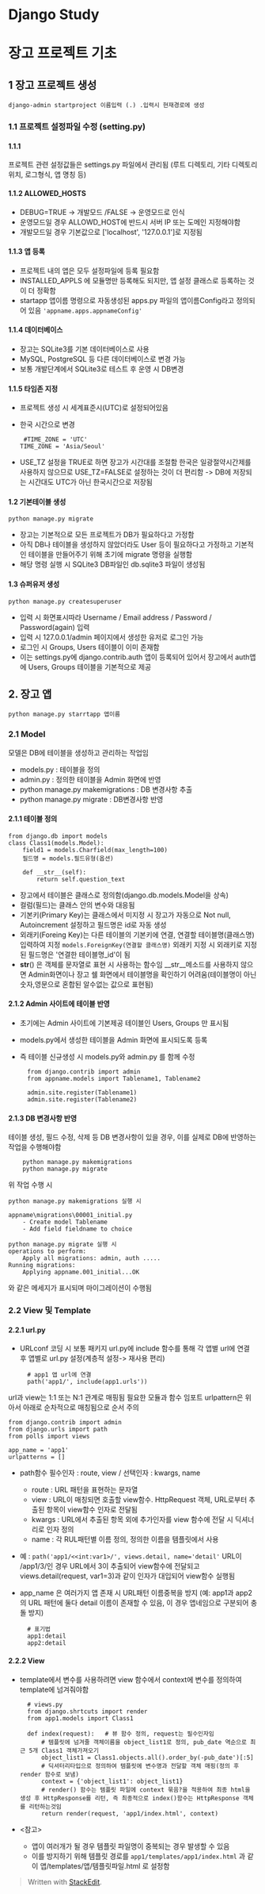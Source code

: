 



# Django Study

# 장고 프로젝트 기초

## 1 장고 프로젝트 생성
	django-admin startproject 이름입력 (.) .입력시 현재경로에 생성
 
### 1.1 프로젝트 설정파일 수정 (setting.py)

#### 1.1.1 
  프로젝트 관련 설정값들은 settings.py 파일에서 관리됨
  (루트 디렉토리, 기타 디렉토리 위치, 로그형식, 앱 명칭 등)
  
#### 1.1.2 ALLOWED_HOSTS
  - DEBUG=TRUE -> 개발모드 /FALSE -> 운영모드로 인식
  - 운영모드일 경우 ALLOWD_HOST에 반드시 서버 IP 또는 도메인 지정해야함
  - 개발모드일 경우 기본값으로 ['localhost', '127.0.0.1']로 지정됨

#### 1.1.3 앱 등록
  - 프로젝트 내의 앱은 모두 설정파일에 등록 필요함
  - INSTALLED_APPLS 에 모듈명만 등록해도 되지만, 앱 설정 클래스로 등록하는 것이 더 정확함
  - startapp 앱이름 명령으로 자동생성된 apps.py 파일의 앱이름Config라고 정의되어 있음
	  `'appname.apps.appnameConfig'`
  
 #### 1.1.4 데이터베이스
 - 장고는 SQLite3를 기본 데이터베이스로 사용
 - MySQL, PostgreSQL 등 다른 데이터베이스로 변경 가능
 - 보통 개발단계에서 SQLite3로 테스트 후 운영 시 DB변경

#### 1.1.5 타임존 지정
- 프로젝트 생성 시 세계표준시(UTC)로 설정되어있음
- 한국 시간으로 변경

       #TIME_ZONE = 'UTC'
      TIME_ZONE = 'Asia/Seoul' 

- USE_TZ 설정을 TRUE로 하면 장고가 시간대를 조절함
  한국은 일광절약시간제를 사용하지 않으므로 USE_TZ=FALSE로 설정하는 것이 더 편리함 -> DB에 저장되는 시간대도 UTC가 아닌 한국시간으로 저장됨

#### 1.2 기본테이블 생성
	python manage.py migrate 

- 장고는 기본적으로 모든 프로젝트가 DB가 필요하다고 가정함
- 아직 DB나 테이블을 생성하지 않았더라도 User 등이 필요하다고 가정하고 기본적인 테이블을 만들어주기 위해 초기에 migrate 명령을 실행함
- 해당 명령 실행 시 SQLite3 DB파일인 db.sqlite3 파일이 생성됨


#### 1.3 슈퍼유저 생성
	python manage.py createsuperuser 
    
- 입력 시 화면표시따라 Username / Email address / Password / Password(again) 입력
- 입력 시 127.0.0.1/admin 페이지에서 생성한 유저로 로그인 가능
- 로그인 시 Groups, Users 테이블이 이미 존재함
- 이는 settings.py에 django.contrib.auth 앱이 등록되어 있어서 장고에서 auth앱에 Users, Groups 테이블을 기본적으로 제공




## 2. 장고 앱

	python manage.py starrtapp 앱이름

### 2.1 Model
모델은 DB에 테이블을 생성하고 관리하는 작업임

- models.py : 테이블을 정의
- admin.py : 정의한 테이블을 Admin 화면에 반영
- python manage.py makemigrations : DB 변경사항 추출
- python manage.py migrate : DB변경사항 반영

#### 2.1.1 테이블 정의
	from django.db import models
	class Class1(models.Model):
		field1 = models.Charfield(max_length=100)
		필드명 = models.필드유형(옵션)
		
		def __str__(self):
			return self.question_text

- 장고에서 테이블은 클래스로 정의함(django.db.models.Model을 상속)
-  컬럼(필드)는 클래스 안의 변수와 대응됨
- 기본키(Primary Key)는 클래스에서 미지정 시 장고가 자동으로 Not null, Autoincrement 설정하고 필드명은 id로 자동 생성
-  외래키(Foreing Key)는 다른 테이블의 기본키에 연결, 연결할 테이블명(클래스명) 입력하여 지정
`models.ForeignKey(연결할 클래스명)`
외래키 지정 시 외래키로 지정된 필드명은 '연결한 테이블명_id'이 됨
- __str__() 은 객체를 문자열로 표현 시 사용하는 함수임
  __str__메소드를  사용하지 않으면 Admin화면이나 장고 쉘 화면에서 테이블명을 확인하기 어려움(테이블명이 아닌 숫자,영문으로 혼합된 알수없는 값으로 표현됨)

#### 2.1.2 Admin 사이트에 테이블 반영
- 초기에는 Admin 사이트에 기본제공 테이블인 Users, Groups 만 표시됨
- models.py에서 생성한 테이블을 Admin 화면에 표시되도록 등록
- 즉 테이블 신규생성 시 models.py와 admin.py 를 함께 수정

		from django.contrib import admin
		from appname.models import Tablename1, Tablename2
		
		admin.site.register(Tablename1)
		admin.site.register(Tablename2) 

#### 2.1.3 DB 변경사항 반영
테이블 생성, 필드 수정, 삭제 등 DB 변경사항이 있을 경우, 이를 실제로 DB에 반영하는 작업을 수행해야함

		python manage.py makemigrations
		python manage.py migrate

위 작업 수행 시 

	python manage.py makemigrations 실행 시 
	
	appname\migrations\00001_initial.py
		- Create model Tablename
		- Add field fieldname to choice 
	
	python manage.py migrate 실행 시
	operations to perform:
		Apply all migrations: admin, auth .....
	Running migrations:
		Applying appname.001_initial...OK
	
	

와 같은 메세지가 표시되며 마이그레이션이 수행됨

### 2.2 View 및 Template

#### 2.2.1 url.py
- URLconf 코딩 시 보통 패키지 url.py에 include 함수를 통해 각 앱별 url에 연결 후 앱별로 url.py 설정(계층적 설정-> 재사용 편리)
	
		# app1 앱 url에 연결
		path('app1/', include(app1.urls'))
		

url과 view는 1:1 또는 N:1 관계로 매핑됨
필요한 모듈과 함수 임포트
urlpattern은 위아서 아래로 순차적으로 매칭됨으로 순서 주의
	
	from django.contrib import admin
	from django.urls import path
	from polls import views
	
	app_name = 'app1'
	urlpatterns = []
	
- path함수
  필수인자 : route, view / 선택인자 : kwargs, name
  - route : URL 패턴을 표현하는 문자열
  - view : URL이 매칭되면 호출할 view함수. HttpRequest 객체, URL로부터 추출된 항목이 view함수 인자로 전달됨
  - kwargs : URL에서 추출된 항목 외에 추가인자를 view 함수에 전달 시  딕셔너리로 인자 정의
  - name : 각 RUL패턴별 이름 정의, 정의한 이름을 템플릿에서 사용
 
 - 예 : `path('app1/<<int:var1>/', views.detail, name='detail'`
   URL이 /app1/3/인 경우 URL에서 3이 추출되어 view함수에 전달되고 views.detail(request, var1=3)과 같이 인자가 대입되어 view함수 실행됨

- app_name 은 여러가지 앱 존재 시 URL패턴 이름중복을 방지
  (예: app1과 app2의 URL 패턴에 둘다 detail 이름이 존재할 수 있음, 이 경우 앱네임으로 구분되어 충돌 방지)

		# 표기법
		app1:detail
		app2:detail


#### 2.2.2 View
- template에서 변수를 사용하려면 view 함수에서 context에 변수를 정의하여 template에 넘겨줘야함

		# views.py
		from django.shrtcuts import render
		from app1.models import Class1
		
		def index(request):   # 뷰 함수 정의, request는 필수인자임
			# 템플릿에 넘겨줄 객체이름을 object_list1로 정의, pub_date 역순으로 최근 5개 Class1 객체가져오기
			object_list1 = Class1.objects.all().order_by(-pub_date')[:5]  
			# 딕셔터리타입으로 정의하여 템플릿에 변수명과 전달할 객체 매핑(정의 후 render 함수로 보냄) 
			context = {'object_list1': object_list1}
			# render() 함수는 템플릿 파일에 context 묶음?을 적용하여 최종 html을 생성 후 HttpResponse를 리턴, 즉 최종적으로 index()함수는 HttpResponse 객체를 리턴하는것임
			return render(request, 'app1/index.html', context)

- <참고>
  - 앱이 여러개가 될 경우 템플릿 파일명이 중복되는 경우 발생할 수 있음
  - 이를 방지하기 위해 템플릿 경로를
    `app1/templates/app1/index.html` 과 같이 앱/templates/앱/템플릿파일.html 로 설정함









   

> Written with [StackEdit](https://stackedit.io/).


